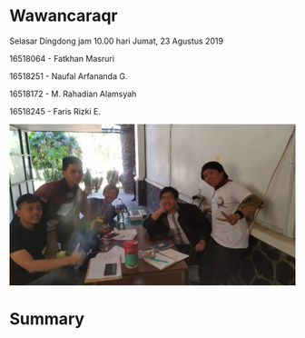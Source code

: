 # Wawancaraqr

Selasar Dingdong jam 10.00 hari Jumat, 23 Agustus 2019

16518064 - Fatkhan Masruri

16518251 - Naufal Arfananda G.

16518172 - M. Rahadian Alamsyah

16518245 - Faris Rizki E.

![Foto Wawancara qr](FOTO-16518064-16518172-16518245-16518251.jpg)

# Summary
